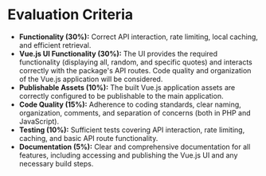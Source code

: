 # Evaluation Criteria

* **Functionality (30%):** Correct API interaction, rate limiting, local caching, and efficient retrieval.
* **Vue.js UI Functionality (30%):** The UI provides the required functionality (displaying all, random, and specific quotes) and interacts correctly with the package's API routes. Code quality and organization of the Vue.js application will be considered.
* **Publishable Assets (10%):** The built Vue.js application assets are correctly configured to be publishable to the main application.
* **Code Quality (15%):** Adherence to coding standards, clear naming, organization, comments, and separation of concerns (both in PHP and JavaScript).
* **Testing (10%):** Sufficient tests covering API interaction, rate limiting, caching, and basic API route functionality.
* **Documentation (5%):** Clear and comprehensive documentation for all features, including accessing and publishing the Vue.js UI and any necessary build steps.
